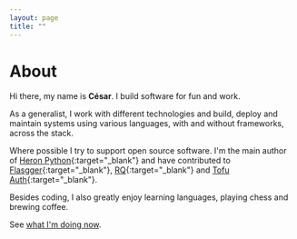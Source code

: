 ```yaml
---
layout: page
title: ""
---
```


# About

Hi there, my name is **César**. I build software for fun and work.

As a generalist, I work with different technologies and build, deploy and
maintain systems using various languages, with and without frameworks, across
the stack.

Where possible I try to support open source software. I'm the main author of
[Heron Python](https://pypi.org/project/heron-data/){:target="_blank"} and
have contributed to
[Flasgger](https://github.com/flasgger/flasgger/pull/340){:target="_blank"},
[RQ](https://github.com/rq/rq/pull/1514){:target="_blank"} and
[Tofu Auth](https://github.com/calleluks/Tofu/pull/44){:target="_blank"}.

Besides coding, I also greatly enjoy learning languages, playing chess and
brewing coffee.

See [what I'm doing now](/now).
